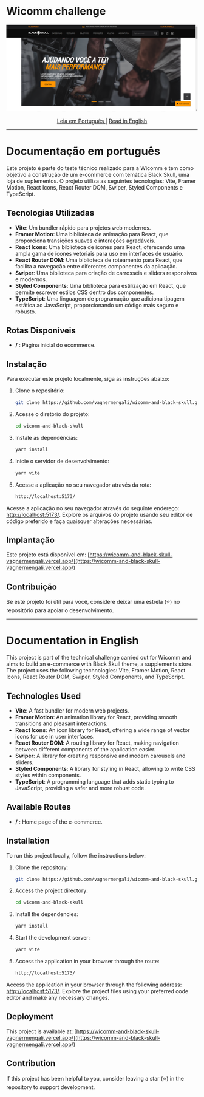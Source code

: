 # Wicomm challenge

[![Banner](https://github.com/vagnermengali/wicomm-and-black-skull/blob/main/src/assets/images/banner.png)](https://wicomm-and-black-skull-vagnermengali.vercel.app/)

<div align="center">
   <a href="#documentação-em-português">Leia em Português |</a>
  <a href="#documentation-in-english">Read in English</a>
</div>

---

# Documentação em português

Este projeto é parte do teste técnico realizado para a Wicomm e tem como objetivo a construção de um e-commerce com temática Black Skull, uma loja de suplementos. O projeto utiliza as seguintes tecnologias: Vite, Framer Motion, React Icons, React Router DOM, Swiper, Styled Components e TypeScript.

## Tecnologias Utilizadas

- **Vite**: Um bundler rápido para projetos web modernos.
- **Framer Motion**: Uma biblioteca de animação para React, que proporciona transições suaves e interações agradáveis.
- **React Icons**: Uma biblioteca de ícones para React, oferecendo uma ampla gama de ícones vetoriais para uso em interfaces de usuário.
- **React Router DOM**: Uma biblioteca de roteamento para React, que facilita a navegação entre diferentes componentes da aplicação.
- **Swiper**: Uma biblioteca para criação de carrosséis e sliders responsivos e modernos.
- **Styled Components**: Uma biblioteca para estilização em React, que permite escrever estilos CSS dentro dos componentes.
- **TypeScript**: Uma linguagem de programação que adiciona tipagem estática ao JavaScript, proporcionando um código mais seguro e robusto.

## Rotas Disponíveis

- **/** : Página inicial do ecommerce.

## Instalação

Para executar este projeto localmente, siga as instruções abaixo:

1. Clone o repositório:

   ```bash
   git clone https://github.com/vagnermengali/wicomm-and-black-skull.git

2. Acesse o diretório do projeto:

   ```bash
   cd wicomm-and-black-skull

3. Instale as dependências:

   ```bash
   yarn install

4. Inicie o servidor de desenvolvimento:

   ```bash
   yarn vite

5. Acesse a aplicação no seu navegador através da rota:

   ```bash
   http://localhost:5173/

Acesse a aplicação no seu navegador através do seguinte endereço: [http://localhost:5173/](http://localhost:5173/). Explore os arquivos do projeto usando seu editor de código preferido e faça quaisquer alterações necessárias.

## Implantação

Este projeto está disponível em: [https://wicomm-and-black-skull-vagnermengali.vercel.app/](https://wicomm-and-black-skull-vagnermengali.vercel.app/)

## Contribuição

Se este projeto foi útil para você, considere deixar uma estrela (⭐) no repositório para apoiar o desenvolvimento.

---

# Documentation in English

This project is part of the technical challenge carried out for Wicomm and aims to build an e-commerce with Black Skull theme, a supplements store. The project uses the following technologies: Vite, Framer Motion, React Icons, React Router DOM, Swiper, Styled Components, and TypeScript.

## Technologies Used

- **Vite**: A fast bundler for modern web projects.
- **Framer Motion**: An animation library for React, providing smooth transitions and pleasant interactions.
- **React Icons**: An icon library for React, offering a wide range of vector icons for use in user interfaces.
- **React Router DOM**: A routing library for React, making navigation between different components of the application easier.
- **Swiper**: A library for creating responsive and modern carousels and sliders.
- **Styled Components**: A library for styling in React, allowing to write CSS styles within components.
- **TypeScript**: A programming language that adds static typing to JavaScript, providing a safer and more robust code.

## Available Routes

- **/** : Home page of the e-commerce.

## Installation

To run this project locally, follow the instructions below:

1. Clone the repository:

   ```bash
   git clone https://github.com/vagnermengali/wicomm-and-black-skull.git

2. Access the project directory:

   ```bash
   cd wicomm-and-black-skull

3. Install the dependencies:

   ```bash
   yarn install

4. Start the development server:

   ```bash
   yarn vite

5. Access the application in your browser through the route:

   ```bash
   http://localhost:5173/

Access the application in your browser through the following address: [http://localhost:5173/](http://localhost:5173/). Explore the project files using your preferred code editor and make any necessary changes.

## Deployment

This project is available at: [https://wicomm-and-black-skull-vagnermengali.vercel.app/](https://wicomm-and-black-skull-vagnermengali.vercel.app/)

## Contribution

If this project has been helpful to you, consider leaving a star (⭐) in the repository to support development.
